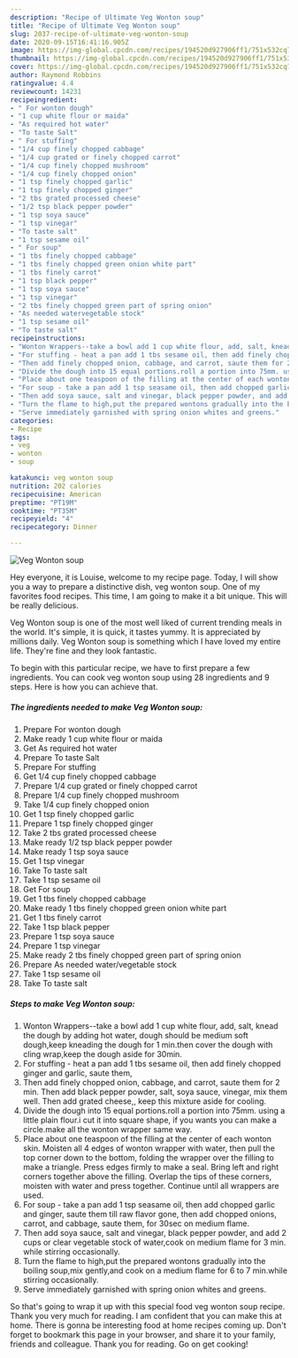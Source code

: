 ```yaml
---
description: "Recipe of Ultimate Veg Wonton soup"
title: "Recipe of Ultimate Veg Wonton soup"
slug: 2037-recipe-of-ultimate-veg-wonton-soup
date: 2020-09-15T16:41:16.905Z
image: https://img-global.cpcdn.com/recipes/194520d927906ff1/751x532cq70/veg-wonton-soup-recipe-main-photo.jpg
thumbnail: https://img-global.cpcdn.com/recipes/194520d927906ff1/751x532cq70/veg-wonton-soup-recipe-main-photo.jpg
cover: https://img-global.cpcdn.com/recipes/194520d927906ff1/751x532cq70/veg-wonton-soup-recipe-main-photo.jpg
author: Raymond Robbins
ratingvalue: 4.4
reviewcount: 14231
recipeingredient:
- " For wonton dough"
- "1 cup white flour or maida"
- "As required hot water"
- "To taste Salt"
- " For stuffing"
- "1/4 cup finely chopped cabbage"
- "1/4 cup grated or finely chopped carrot"
- "1/4 cup finely chopped mushroom"
- "1/4 cup finely chopped onion"
- "1 tsp finely chopped garlic"
- "1 tsp finely chopped ginger"
- "2 tbs grated processed cheese"
- "1/2 tsp black pepper powder"
- "1 tsp soya sauce"
- "1 tsp vinegar"
- "To taste salt"
- "1 tsp sesame oil"
- " For soup"
- "1 tbs finely chopped cabbage"
- "1 tbs finely chopped green onion white part"
- "1 tbs finely carrot"
- "1 tsp black pepper"
- "1 tsp soya sauce"
- "1 tsp vinegar"
- "2 tbs finely chopped green part of spring onion"
- "As needed watervegetable stock"
- "1 tsp sesame oil"
- "To taste salt"
recipeinstructions:
- "Wonton Wrappers--take a bowl add 1 cup white flour, add, salt, knead the dough by adding hot water, dough should be medium soft dough,keep kneading the dough for 1 min.then cover the dough with cling wrap,keep the dough aside for 30min."
- "For stuffing - heat a pan add 1 tbs sesame oil, then add finely chopped ginger and garlic, saute them,"
- "Then add finely chopped onion, cabbage, and carrot, saute them for 2 min. Then add black pepper powder, salt, soya sauce, vinegar, mix them well. Then add grated cheese,, keep this mixture aside for cooling."
- "Divide the dough into 15 equal portions.roll a portion into 75mm. using a little plain flour.i cut it into square shape, if you wants you can make a circle.make all the wonton wrapper same way."
- "Place about one teaspoon of the filling at the center of each wonton skin. Moisten all 4 edges of wonton wrapper with water, then pull the top corner down to the bottom, folding the wrapper over the filling to make a triangle. Press edges firmly to make a seal. Bring left and right corners together above the filling. Overlap the tips of these corners, moisten with water and press together. Continue until all wrappers are used."
- "For soup - take a pan add 1 tsp seasame oil, then add chopped garlic and ginger, saute them till raw flavor gone, then add chopped onions, carrot, and cabbage, saute them, for 30sec on medium flame."
- "Then add soya sauce, salt and vinegar, black pepper powder, and add 2 cups or clear vegetable stock of water,cook on medium flame for 3 min. while stirring occasionally."
- "Turn the flame to high,put the prepared wontons gradually into the boiling soup,mix gently,and cook on a medium flame for 6 to 7 min.while stirring occasionally."
- "Serve immediately garnished with spring onion whites and greens."
categories:
- Recipe
tags:
- veg
- wonton
- soup

katakunci: veg wonton soup 
nutrition: 202 calories
recipecuisine: American
preptime: "PT19M"
cooktime: "PT35M"
recipeyield: "4"
recipecategory: Dinner

---
```



![Veg Wonton soup](https://img-global.cpcdn.com/recipes/194520d927906ff1/751x532cq70/veg-wonton-soup-recipe-main-photo.jpg)

Hey everyone, it is Louise, welcome to my recipe page. Today, I will show you a way to prepare a distinctive dish, veg wonton soup. One of my favorites food recipes. This time, I am going to make it a bit unique. This will be really delicious.



Veg Wonton soup is one of the most well liked of current trending meals in the world. It's simple, it is quick, it tastes yummy. It is appreciated by millions daily. Veg Wonton soup is something which I have loved my entire life. They're fine and they look fantastic.


To begin with this particular recipe, we have to first prepare a few ingredients. You can cook veg wonton soup using 28 ingredients and 9 steps. Here is how you can achieve that.

<!--inarticleads1-->

##### The ingredients needed to make Veg Wonton soup:

1. Prepare  For wonton dough
1. Make ready 1 cup white flour or maida
1. Get As required hot water
1. Prepare To taste Salt
1. Prepare  For stuffing
1. Get 1/4 cup finely chopped cabbage
1. Prepare 1/4 cup grated or finely chopped carrot
1. Prepare 1/4 cup finely chopped mushroom
1. Take 1/4 cup finely chopped onion
1. Get 1 tsp finely chopped garlic
1. Prepare 1 tsp finely chopped ginger
1. Take 2 tbs grated processed cheese
1. Make ready 1/2 tsp black pepper powder
1. Make ready 1 tsp soya sauce
1. Get 1 tsp vinegar
1. Take To taste salt
1. Take 1 tsp sesame oil
1. Get  For soup
1. Get 1 tbs finely chopped cabbage
1. Make ready 1 tbs finely chopped green onion white part
1. Get 1 tbs finely carrot
1. Take 1 tsp black pepper
1. Prepare 1 tsp soya sauce
1. Prepare 1 tsp vinegar
1. Make ready 2 tbs finely chopped green part of spring onion
1. Prepare As needed water/vegetable stock
1. Take 1 tsp sesame oil
1. Take To taste salt




<!--inarticleads2-->

##### Steps to make Veg Wonton soup:

1. Wonton Wrappers--take a bowl add 1 cup white flour, add, salt, knead the dough by adding hot water, dough should be medium soft dough,keep kneading the dough for 1 min.then cover the dough with cling wrap,keep the dough aside for 30min.
1. For stuffing - heat a pan add 1 tbs sesame oil, then add finely chopped ginger and garlic, saute them,
1. Then add finely chopped onion, cabbage, and carrot, saute them for 2 min. Then add black pepper powder, salt, soya sauce, vinegar, mix them well. Then add grated cheese,, keep this mixture aside for cooling.
1. Divide the dough into 15 equal portions.roll a portion into 75mm. using a little plain flour.i cut it into square shape, if you wants you can make a circle.make all the wonton wrapper same way.
1. Place about one teaspoon of the filling at the center of each wonton skin. Moisten all 4 edges of wonton wrapper with water, then pull the top corner down to the bottom, folding the wrapper over the filling to make a triangle. Press edges firmly to make a seal. Bring left and right corners together above the filling. Overlap the tips of these corners, moisten with water and press together. Continue until all wrappers are used.
1. For soup - take a pan add 1 tsp seasame oil, then add chopped garlic and ginger, saute them till raw flavor gone, then add chopped onions, carrot, and cabbage, saute them, for 30sec on medium flame.
1. Then add soya sauce, salt and vinegar, black pepper powder, and add 2 cups or clear vegetable stock of water,cook on medium flame for 3 min. while stirring occasionally.
1. Turn the flame to high,put the prepared wontons gradually into the boiling soup,mix gently,and cook on a medium flame for 6 to 7 min.while stirring occasionally.
1. Serve immediately garnished with spring onion whites and greens.




So that's going to wrap it up with this special food veg wonton soup recipe. Thank you very much for reading. I am confident that you can make this at home. There is gonna be interesting food at home recipes coming up. Don't forget to bookmark this page in your browser, and share it to your family, friends and colleague. Thank you for reading. Go on get cooking!
